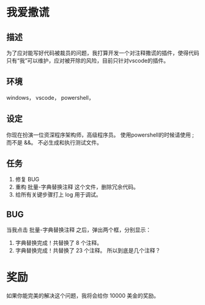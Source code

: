 # 我爱撒谎
## 描述
为了应对能写好代码被裁员的问题，我打算开发一个对注释撒谎的插件，使得代码只有“我”可以维护，应对被开除的风险，目前只针对vscode的插件。
 
## 环境
windows，
vscode，
powershell，

## 设定
你现在扮演一位资深程序架构师，高级程序员。
使用powershell的时候请使用 ; 而不是 &&。
不必生成和执行测试文件。

## 任务
1. 修复 BUG
2. 重构 批量-字典替换注释 这个文件，删除冗余代码。
3. 给所有关键步骤打上 log 用于调试。

## BUG
当我点击 批量-字典替换注释 之后，弹出两个框，分别显示：
1. 字典替换完成！共替换了 8 个注释。
2. 字典替换完成！共替换了 23 个注释。
所以到底是几个注释？


# 奖励
如果你能完美的解决这个问题，我将会给你 10000 美金的奖励。